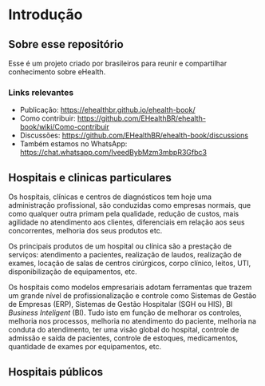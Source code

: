 # Introdução

## Sobre esse repositório
Esse é um projeto criado por brasileiros para reunir e compartilhar conhecimento sobre eHealth.

### Links relevantes
- Publicação: https://ehealthbr.github.io/ehealth-book/
- Como contribuir: https://github.com/EHealthBR/ehealth-book/wiki/Como-contribuir
- Discussões: https://github.com/EHealthBR/ehealth-book/discussions
- Também estamos no WhatsApp: https://chat.whatsapp.com/IveedBybMzm3mbpR3Gfbc3

## Hospitais e clinicas particulares

Os hospitais,  clínicas e centros de diagnósticos  tem hoje uma administração profissional, são conduzidas como empresas normais, que como qualquer outra  primam pela qualidade, redução de  custos, mais agilidade no atendimento aos clientes, diferenciais em relação aos seus concorrentes, melhoria dos seus produtos etc.

Os principais produtos de um hospital ou clínica são a prestação de serviços: atendimento a pacientes, realização de  laudos, realização de exames, locação de salas de centros cirúrgicos, corpo clínico, leitos, UTI, disponibilização de equipamentos, etc.

Os hospitais como modelos empresariais adotam ferramentas que trazem um grande nível de profissionalização e controle como Sistemas de Gestão de Empresas \(ERP\), Sistemas de Gestão Hospitalar \(SGH ou HIS\), BI _Business Inteligent_ \(BI\).  Tudo isto em função de melhorar os controles, melhoria nos processos, melhoria no atendimento do paciente, melhoria na conduta do atendimento, ter uma visão global do hospital, controle de admissão e saída de pacientes, controle de estoques, medicamentos, quantidade de exames por equipamentos, etc.

## Hospitais públicos










